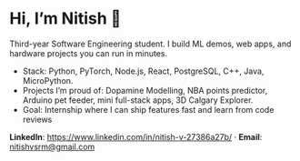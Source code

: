 # Hi, I’m Nitish 👋
Third-year Software Engineering student. I build ML demos, web apps, and hardware projects you can run in minutes.

- Stack: Python, PyTorch, Node.js, React, PostgreSQL, C++, Java, MicroPython.
- Projects I’m proud of: Dopamine Modelling, NBA points predictor, Arduino pet feeder, mini full-stack apps, 3D Calgary Explorer.
- Goal: Internship where I can ship features fast and learn from code reviews

**LinkedIn**: <https://www.linkedin.com/in/nitish-v-27386a27b/> · **Email**: <nitishvsrm@gmail.com>
